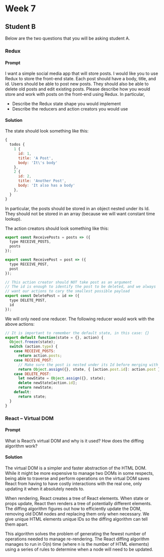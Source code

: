 # Week 7

## Student B

Below are the two questions that you will be asking student A.

### Redux

#### Prompt

I want a simple social media app that will store posts.
I would like you to use Redux to store the front-end state.
Each post should have a body, title, and id.
Users should be able to post new posts.
They should also be able to delete old posts and edit existing posts.
Please describe how you would store and work with posts on the front-end
using Redux. In particular,

* Describe the Redux state shape you would implement
* Describe the reducers and action creators you would use

#### Solution

The state should look something like this:

```js
{
  todos {
    1 {
      id: 1,
      title: 'A Post',
      body: 'It\'s body'
    },
    2 {
      id: 2,
      title: 'Another Post',
      body: 'It also has a body'
    },
  }
}
```

In particular, the posts should be stored in an object nested under its
Id. They should not be stored in an array (because we will want constant
time lookup).

The action creators should look something like this:

```js
export const ReceivePosts = posts => ({
  type RECEIVE_POSTS,
  posts
});

export const ReceivePost = post => ({
  type RECEIVE_POST,
  post
});

// This action creator should NOT take post as an argument
// The id is enough to identify the post to be deleted, and we always
// want our actions to cary the smallest possible payload
export const DeletePost = id => ({
  type DELETE_POST,
  id
});
```

We will only need one reducer.
The following reducer would work with the above actions:

```js
// It is important to remember the default state, in this case: {}
export default function(state = {}, action) {
  Object.freeze(state);
  switch (action.type) {
    case RECEIVE_POSTS:
      return action.posts;
    case RECEIVE_POST:
      // Make sure the post is nested under its Id before merging with state
      return Object.assign({}, state, { [action.post.id]: action.post });
    case DELETE_POST:
      let newState = Object.assign({}, state);
      delete newState[action.id];
      return newState;
    default:
      return state;
  }
}
```

### React – Virtual DOM

#### Prompt

What is React’s virtual DOM and why is it used?  How does the diffing
algorithm work?

#### Solution

The virtual DOM is a simpler and faster abstraction of the HTML DOM.
While it might be more expensive to manage two DOMs in some respects,
being able to traverse and perform operations on the virtual DOM saves
React from having to have costly interactions with the real one, only
updating it when it absolutely needs to.

When rendering, React creates a tree of React elements. When state or
props update, React then renders a tree of potentially different
elements. The diffing algorithm figures out how to efficiently update
the DOM, removing old DOM nodes and replacing them only when necessary.
We give unique HTML elements unique IDs so the diffing algorithm can
tell them apart.

This algorithm solves the problem of generating the fewest number of
operations needed to manage re-rendering. The React diffing algorithm
manages to run in O(n) time (where n is the number of HTML elements)
using a series of rules to determine when a node will need to be
updated.
